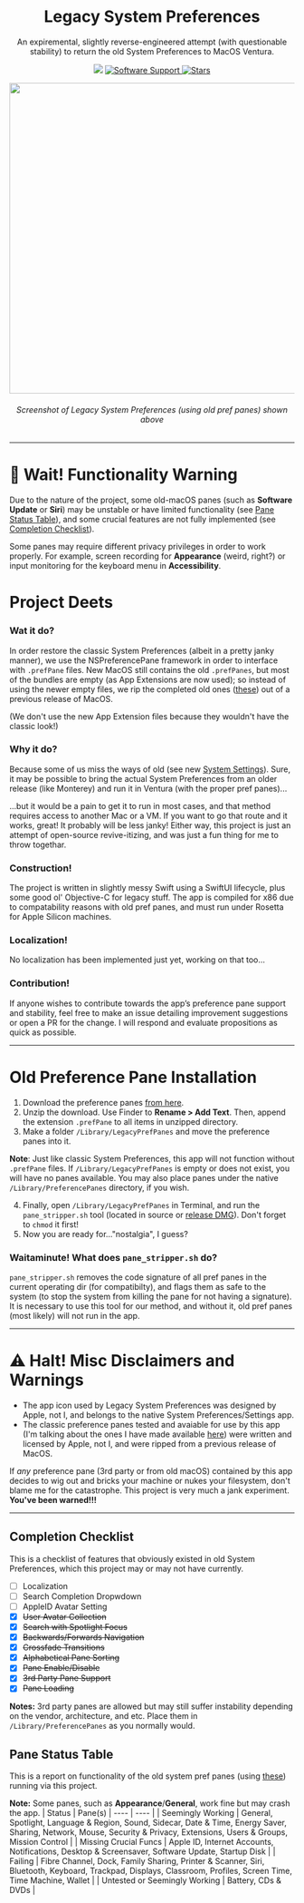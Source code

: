 <h1 align="center" style="">Legacy System Preferences</h1>
<p align="center">
An expiremental, slightly reverse-engineered attempt (with questionable stability) to return the old System Preferences to MacOS Ventura.
</p>
<p align="center">
    <img src="https://img.shields.io/badge/Swift-F05138?style=flat&logo=Swift&logoColor=white"/>
    <a href="">
       <img alt="Software Support" src="https://img.shields.io/badge/support-macOS_Ventura-orange.svg"/>
    </a>
    <a href="https://github.com/BitesPotatoBacks/LegacySystemPreferences/stargazers">
        <img alt="Stars" src="https://img.shields.io/github/stars/BitesPotatoBacks/LegacySystemPreferences.svg"/>
    </a>
</p>

<!--
<p align="center">
Example screenshot :arrow_down:
</p>
-->

<p align="center">
<img src="https://user-images.githubusercontent.com/83843298/202055563-7ffc1d4f-a6f3-4dce-b586-0a33a961fb66.png" width="548">
</p>

<h6 align="center">Screenshot of Legacy System Preferences (using old pref panes) shown above</h6>

___

# :wave: Wait! Functionality Warning
Due to the nature of the project, some old-macOS panes (such as **Software Update** or **Siri**) may be unstable or have limited functionality (see [Pane Status Table](#pane-status-table)), and some crucial features are not fully implemented (see [Completion Checklist](#completion-checklist)).

Some panes may require different privacy privileges in order to work properly. For example, screen recording for **Appearance** (weird, right?) or input monitoring for the keyboard menu in **Accessibility**.

# Project Deets
### Wat it do?
In order restore the classic System Preferences (albeit in a pretty janky manner), we use the NSPreferencePane framework in order to interface with `.prefPane` files. New MacOS still contains the old `.prefPanes`, but most of the bundles are empty (as App Extensions are now used); so instead of using the newer empty files, we rip the completed old ones ([these](https://drive.google.com/drive/folders/1XXXov0TvGNJbwaqKJWsqp0x2cYOKh099?usp=share_link)) out of a previous release of MacOS.

(We don't use the new App Extension files because they wouldn't have the classic look!) 

### Why it do?
Because some of us miss the ways of old (see new [System Settings](https://9to5mac.com/2022/06/06/macos-13-ventura-system-settings-first-look/)). Sure, it may be possible to bring the actual System Preferences from an older release (like Monterey) and run it in Ventura (with the proper pref panes)...

...but it would be a pain to get it to run in most cases, and that method requires access to another Mac or a VM. If you want to go that route and it works, great! It probably will be less janky! Either way, this project is just an attempt of open-source revive-itizing, and was just a fun thing for me to throw togethar.

### Construction!
The project is written in slightly messy Swift using a SwiftUI lifecycle, plus some good ol' Objective-C for legacy stuff. The app is compiled for x86 due to compatability reasons with old pref panes, and must run under Rosetta for Apple Silicon machines.

### Localization!
No localization has been implemented just yet, working on that too...

### Contribution!
If anyone wishes to contribute towards the app’s preference pane support and stability, feel free to make an issue detailing improvement suggestions or open a PR for the change. I will respond and evaluate propositions as quick as possible.

___

# Old Preference Pane Installation
1. Download the preference panes [from here](https://drive.google.com/drive/folders/1XXXov0TvGNJbwaqKJWsqp0x2cYOKh099?usp=share_link).
2. Unzip the download. Use Finder to **Rename > Add Text**. Then, append the extension `.prefPane` to all items in unzipped directory.
3. Make a folder `/Library/LegacyPrefPanes` and move the preference panes into it. 

**Note**: Just like classic System Preferences, this app will not function without `.prefPane` files. If `/Library/LegacyPrefPanes` is empty or does not exist, you will have no panes available. You may also place panes under the native `/Library/PreferencePanes` directory, if you wish.

4. Finally, open `/Library/LegacyPrefPanes` in Terminal, and run the `pane_stripper.sh` tool (located in source or [release DMG](https://github.com/BitesPotatoBacks/LegacySystemPreferences/releases)). Don't forget to `chmod` it first!
5. Now you are ready for..."nostalgia", I guess?

### Waitaminute! What does `pane_stripper.sh` do?
`pane_stripper.sh` removes the code signature of all pref panes in the current operating dir (for compatibilty), and flags them as safe to the system (to stop the system from killing the pane for not having a signature). It is necessary to use this tool for our method, and without it, old pref panes (most likely) will not run in the app.


___

# :warning: Halt! Misc Disclaimers and Warnings
- The app icon used by Legacy System Preferences was designed by Apple, not I, and belongs to the native System Preferences/Settings app.
- The classic preference panes tested and avaiable for use by this app (I'm talking about the ones I have made available [here](https://drive.google.com/drive/folders/1XXXov0TvGNJbwaqKJWsqp0x2cYOKh099?usp=share_link)) were written and licensed by Apple, not I, and were ripped from a previous release of MacOS.

If *any* preference pane (3rd party or from old macOS) contained by this app decides to wig out and bricks your machine or nukes your filesystem, don't blame me for the catastrophe. This project is very much a jank experiment. **You've been warned!!!**

___

## Completion Checklist
This is a checklist of features that obviously existed in old System Preferences, which this project may or may not have currently.
- [ ] Localization
- [ ] Search Completion Dropwdown
- [ ] AppleID Avatar Setting
- [X] ~~User Avatar Collection~~
- [x] ~~Search with Spotlight Focus~~
- [X] ~~Backwards/Forwards Navigation~~
- [x] ~~Crossfade Transitions~~
- [X] ~~Alphabetical Pane Sorting~~
- [X] ~~Pane Enable/Disable~~
- [X] ~~3rd Party Pane Support~~
- [X] ~~Pane Loading~~

**Notes:** 3rd party panes are allowed but may still suffer instability depending on the vendor, architecture, and etc. Place them in `/Library/PreferencePanes` as you normally would.

## Pane Status Table
This is a report on functionality of the old system pref panes (using [these](https://drive.google.com/drive/folders/1XXXov0TvGNJbwaqKJWsqp0x2cYOKh099?usp=share_link)) running via this project.

**Note:** Some panes, such as **Appearance**/**General**, work fine but may crash the app.
| Status | Pane(s)
| ---- | ---- |
| Seemingly Working | General, Spotlight, Language & Region, Sound, Sidecar, Date & Time, Energy Saver, Sharing, Network, Mouse, Security & Privacy, Extensions, Users & Groups, Mission Control |
| Missing Crucial Funcs | Apple ID, Internet Accounts, Notifications, Desktop & Screensaver, Software Update, Startup Disk |
| Failing | Fibre Channel, Dock, Family Sharing, Printer & Scanner, Siri, Bluetooth, Keyboard, Trackpad, Displays, Classroom, Profiles, Screen Time, Time Machine, Wallet |
| Untested or Seemingly Working | Battery, CDs & DVDs |
